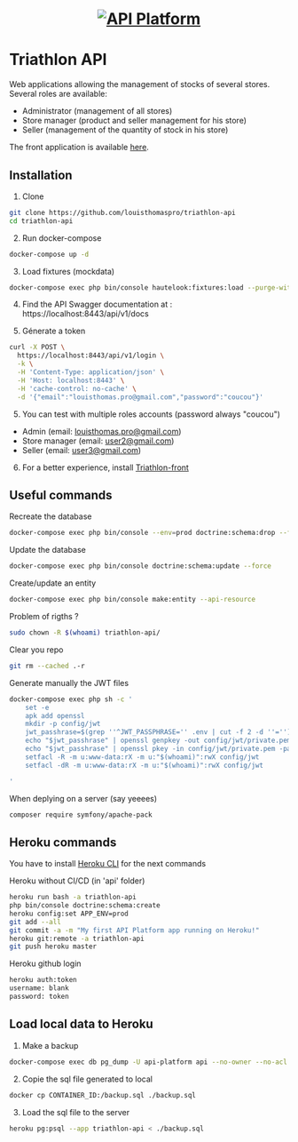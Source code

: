  <h1 align="center"><a href="https://api-platform.com"><img src="https://api-platform.com/logo-250x250.png" alt="API Platform"></a></h1>

  # Triathlon API

  Web applications allowing the management of stocks of several stores.
  Several roles are available:

  * Administrator (management of all stores)
  * Store manager (product and seller management for his store)
  * Seller (management of the quantity of stock in his store)

  The front application is available [here](https://github.com/louisthomaspro/triathlon-front).

  ## Installation

  1. Clone

  ``` sh
  git clone https://github.com/louisthomaspro/triathlon-api
  cd triathlon-api
  ```

  2. Run docker-compose

  ``` sh
  docker-compose up -d
  ```

  3. Load fixtures (mockdata)

  ``` sh
  docker-compose exec php bin/console hautelook:fixtures:load --purge-with-truncate -n --no-bundles
  ```

  4. Find the API Swagger documentation at : https://localhost:8443/api/v1/docs

  5. Génerate a token

  ``` sh
  curl -X POST \
    https://localhost:8443/api/v1/login \
    -k \
    -H 'Content-Type: application/json' \
    -H 'Host: localhost:8443' \
    -H 'cache-control: no-cache' \
    -d '{"email":"louisthomas.pro@gmail.com","password":"coucou"}'
  ```

  5. You can test with multiple roles accounts (password always "coucou")
  * Admin (email: louisthomas.pro@gmail.com)
  * Store manager (email: user2@gmail.com)
  * Seller (email: user3@gmail.com)

  6. For a better experience, install [Triathlon-front](https://github.com/louisthomaspro/triathlon-front)

  ## Useful commands

  Recreate the database

  ``` sh
  docker-compose exec php bin/console --env=prod doctrine:schema:drop --full-database --force && docker-compose exec php bin/console doctrine:schema:update --force
  ```

  Update the database

  ``` sh
  docker-compose exec php bin/console doctrine:schema:update --force
  ```

  Create/update an entity

  ``` sh
  docker-compose exec php bin/console make:entity --api-resource
  ```

  Problem of rigths ?

  ``` sh
  sudo chown -R $(whoami) triathlon-api/
  ```

  Clear you repo

  ``` sh
  git rm --cached .-r
  ```

  Generate manually the JWT files

  ``` sh
  docker-compose exec php sh -c '
      set -e
      apk add openssl
      mkdir -p config/jwt
      jwt_passhrase=$(grep ''^JWT_PASSPHRASE='' .env | cut -f 2 -d ''='')
      echo "$jwt_passhrase" | openssl genpkey -out config/jwt/private.pem -pass stdin -aes256 -algorithm rsa -pkeyopt rsa_keygen_bits:4096
      echo "$jwt_passhrase" | openssl pkey -in config/jwt/private.pem -passin stdin -out config/jwt/public.pem -pubout
      setfacl -R -m u:www-data:rX -m u:"$(whoami)":rwX config/jwt
      setfacl -dR -m u:www-data:rX -m u:"$(whoami)":rwX config/jwt

  '
  ```

  When deplying on a server (say yeeees)

  ``` sh
  composer require symfony/apache-pack
  ```

  ## Heroku commands

  You have to install [Heroku CLI](https://devcenter.heroku.com/articles/heroku-cli) for the next commands

  Heroku without CI/CD (in 'api' folder)

  ``` sh
  heroku run bash -a triathlon-api
  php bin/console doctrine:schema:create
  heroku config:set APP_ENV=prod
  git add --all
  git commit -a -m "My first API Platform app running on Heroku!"
  heroku git:remote -a triathlon-api
  git push heroku master
  ```

  Heroku github login

  ``` sh
  heroku auth:token
  username: blank
  password: token
  ```

  ## Load local data to Heroku

  1. Make a backup

  ``` sh
  docker-compose exec db pg_dump -U api-platform api --no-owner --no-acl -f backup.sql
  ```

  2. Copie the sql file generated to local

  ``` sh
  docker cp CONTAINER_ID:/backup.sql ./backup.sql
  ```

  3. Load the sql file to the server
  ``` sh
  heroku pg:psql --app triathlon-api < ./backup.sql 
  ```

